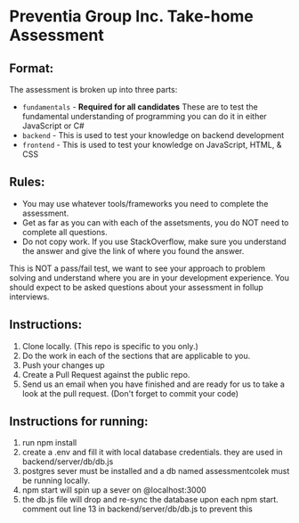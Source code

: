 # Preventia Group Inc. Take-home Assessment

## Format:

The assessment is broken up into three parts:

- `fundamentals` - **Required for all candidates** These are to test the fundamental understanding of programming you can do it in either JavaScript or C#
- `backend` - This is used to test your knowledge on backend development
- `frontend` - This is used to test your knowledge on JavaScript, HTML, & CSS

## Rules:

- You may use whatever tools/frameworks you need to complete the assessment.
- Get as far as you can with each of the assetsments, you do NOT need to complete all questions.
- Do not copy work. If you use StackOverflow, make sure you understand the answer and give the link of where you found the answer.

This is NOT a pass/fail test, we want to see your approach to problem solving and understand where you are in your development experience. You should expect to be asked questions about your assessment in follup interviews.

## Instructions:

1. Clone locally. (This repo is specific to you only.)
1. Do the work in each of the sections that are applicable to you.
1. Push your changes up
1. Create a Pull Request against the public repo.
1. Send us an email when you have finished and are ready for us to take a look at the pull request. (Don't forget to commit your code)

## Instructions for running:

1. run npm install
1. create a .env and fill it with local database credentials. they are used in backend/server/db/db.js
1. postgres sever must be installed and a db named assessmentcolek must be running locally.
1. npm start will spin up a sever on @localhost:3000
1. the db.js file will drop and re-sync the database upon each npm start. comment out line 13 in backend/server/db/db.js to prevent this
